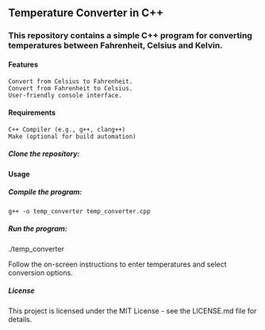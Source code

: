 ## Temperature Converter in C++

### This repository contains a simple C++ program for converting temperatures between Fahrenheit, Celsius and Kelvin.
#### Features

    Convert from Celsius to Fahrenheit.
    Convert from Fahrenheit to Celsius.
    User-friendly console interface.

#### Requirements

    C++ Compiler (e.g., g++, clang++)
    Make (optional for build automation)



##### Clone the repository:




#### Usage
##### Compile the program:


```
g++ -o temp_converter temp_converter.cpp
```


##### Run the program:

./temp_converter

Follow the on-screen instructions to enter temperatures and select conversion options.


##### License
This project is licensed under the MIT License - see the LICENSE.md file for details.
